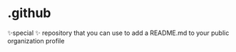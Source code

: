 # .github
✨special ✨ repository that you can use to add a README.md to your public organization profile
